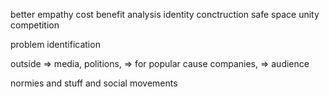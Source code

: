 better empathy
cost benefit analysis
identity
conctruction
safe space
unity
competition 


problem identification

outside => media,
politions, => for popular cause
companies, => 
audience

normies and stuff and social movements 